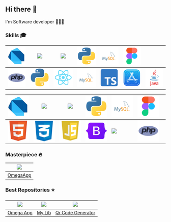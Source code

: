 ## Hi there 👋 

I'm Software developer 🧑🏻‍💻

### Skills 🎓
| <img src="https://github.com/AliNSheikh/taskmanagerapp/blob/main/test/images.jpg" width="70"> | <img src="https://alinsheikh.github.io/portfolio/assets/portfolio/fluttericon.jpg" width="70"> | <img src="https://alinsheikh.github.io/portfolio/assets/portfolio/java.png" width="70"> | <img src="https://github.com/AliNSheikh/taskmanagerapp/blob/main/test/py.png" width="70"> | <img src="https://github.com/AliNSheikh/taskmanagerapp/blob/main/test/sql.png" width="70"> | <img src="https://github.com/vittorioPiotti/vittorioPiotti/blob/main/immagini/figma.png" width="70"> |  |
|-------------|-------------|-------------|-------------|-------------|-------------|-------------|
| <img src="https://github.com/vittorioPiotti/vittorioPiotti/blob/main/immagini/php.png" width="70"> | <img src="https://github.com/vittorioPiotti/vittorioPiotti/blob/main/immagini/py.png" width="70"> | <img src="https://github.com/vittorioPiotti/vittorioPiotti/blob/main/immagini/react.png" width="70"> | <img src="https://github.com/vittorioPiotti/vittorioPiotti/blob/main/immagini/sql.png" width="70"> | <img src="https://github.com/vittorioPiotti/vittorioPiotti/blob/main/immagini/ts.png" width="70"> | <img src="https://github.com/vittorioPiotti/vittorioPiotti/blob/main/immagini/xcode.png" width="70"> | <img src="https://github.com/vittorioPiotti/vittorioPiotti/blob/main/immagini/java.png" width="70"> | 

|<img src="https://github.com/AliNSheikh/taskmanagerapp/blob/main/test/images.jpg" width="70"> | <img src="https://alinsheikh.github.io/portfolio/assets/portfolio/fluttericon.jpg" width="70"> | <img src="https://alinsheikh.github.io/portfolio/assets/portfolio/java.png" width="70"> | <img src="https://github.com/AliNSheikh/taskmanagerapp/blob/main/test/py.png" width="70"> | <img src="https://github.com/AliNSheikh/taskmanagerapp/blob/main/test/sql.png" width="70"> | <img src="https://github.com/vittorioPiotti/vittorioPiotti/blob/main/immagini/figma.png" width="70"> |  |
|-------------|-------------|-------------|-------------|-------------|-------------|-------------|
| <img src="https://github.com/AliNSheikh/taskmanagerapp/blob/main/test/html.png" width="70"> | <img src="https://github.com/AliNSheikh/taskmanagerapp/blob/main/test/css.png" width="70"> | <img src="https://github.com/AliNSheikh/taskmanagerapp/blob/main/test/js.png" width="70"> |  <img src="https://github.com/AliNSheikh/taskmanagerapp/blob/main/test/bootstrap.png" width="70"> |  <img src="https://alinsheikh.github.io/portfolio/assets/portfolio/react.png" width="70"> | <img src="https://github.com/AliNSheikh/taskmanagerapp/blob/main/test/php.png" width="70"> | 

### Masterpiece  🔥
|<img src="https://alinsheikh.github.io/portfolio/assets/portfolio/omega.jpg"/>| 
|-------------|
|[OmegaApp](https://github.com/AliNezarSheikh/OmegaApp/tree/version3)|


### Best Repositories ⭐
|<img src="https://alinsheikh.github.io/portfolio/assets/portfolio/omega.jpg"/>| <img src="https://alinsheikh.github.io/portfolio/assets/portfolio/mylib.jpeg"/>|<img src="https://alinsheikh.github.io/portfolio/assets/portfolio/qrcode.png"/>|
|-------------|-------------|-------------|
|[Omega App](https://github.com/AliNezarSheikh/OmegaApp/tree/version3)|[ My Lib](https://github.com/AliNSheikh/Mylib)|[Qr Code Generator](https://github.com/AliNSheikh/qrcodegenerator)|
